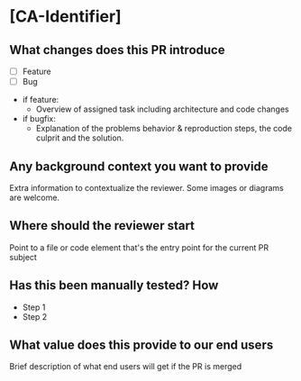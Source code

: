 # [CA-Identifier]

## What changes does this PR introduce

- [ ] Feature
- [ ] Bug

- if feature:
  - Overview of assigned task including architecture and code changes
- if bugfix:
  - Explanation of the problems behavior & reproduction steps, the code culprit and the solution.

## Any background context you want to provide

Extra information to contextualize the reviewer. Some images or diagrams are welcome.

## Where should the reviewer start

Point to a file or code element that's the entry point for the current PR subject

## Has this been manually tested? How

- Step 1
- Step 2

## What value does this provide to our end users

Brief description of what end users will get if the PR is merged